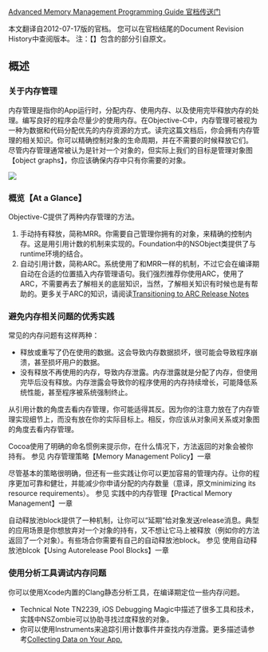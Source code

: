 [Advanced Memory Management Programming Guide 官档传送门](https://developer.apple.com/library/content/documentation/Cocoa/Conceptual/MemoryMgmt/Articles/MemoryMgmt.html#//apple_ref/doc/uid/10000011-SW1)

本文翻译自2012-07-17版的官档。
您可以在官档结尾的Document Revision History中查阅版本。
注：【】包含的部分引自原文。

## 概述
### 关于内存管理
内存管理是指你的App运行时，分配内存、使用内存、以及使用完毕释放内存的处理。编写良好的程序会尽量少的使用内存。在Objective-C中，内存管理可被视为一种为数据和代码分配优先的内存资源的方式。读完这篇文档后，你会拥有内存管理的相关知识。你可以精确控制对象的生命周期，并在不需要的时候释放它们。
尽管内存管理通常被认为是针对一个对象的，但实际上我们的目标是管理对象图【object graphs】，你应该确保内存中只有你需要的对象。

![](image/memory_management_2x.png)

### 概览【At a Glance】
Objective-C提供了两种内存管理的方法。
1. 手动持有释放，简称MRR。你需要自己管理你拥有的对象，来精确的控制内存。这是用引用计数的机制来实现的。Foundation中的NSObject类提供了与runtime环境的结合。
2. 自动引用计数，简称ARC。系统使用了和MRR一样的机制，不过它会在编译期自动在合适的位置插入内存管理语句。我们强烈推荐你使用ARC，使用了ARC，不需要再去了解相关的底层知识，当然，了解相关知识有时候也是有帮助的。更多关于ARC的知识，请阅读[Transitioning to ARC Release Notes](https://developer.apple.com/library/content/releasenotes/ObjectiveC/RN-TransitioningToARC/Introduction/Introduction.html#//apple_ref/doc/uid/TP40011226)

### 避免内存相关问题的优秀实践
常见的内存问题有这样两种：
- 释放或重写了仍在使用的数据。这会导致内存数据损坏，很可能会导致程序崩溃，甚至损坏用户的数据。
- 没有释放不再使用的内存，导致内存泄露。内存泄露就是分配了内存，但使用完毕后没有释放。内存泄露会导致你的程序使用的内存持续增长，可能降低系统性能，甚至程序被系统强制终止。

从引用计数的角度去看内存管理，你可能适得其反。因为你的注意力放在了内存管理实现细节上，而没有放在你的实际目标上。相反，你应该从对象间关系或对象图的角度去看内存管理。

Cocoa使用了明确的命名惯例来提示你，在什么情况下，方法返回的对象会被你持有。
参见 内存管理策略【Memory Management Policy】一章

尽管基本的策略很明确，但还有一些实践让你可以更加容易的管理内存。让你的程序更加可靠和健壮，并能减少你申请分配的内存数量（意译，原文minimizing its resource requirements）。
参见 实践中的内存管理【Practical Memory Management】一章

自动释放池block提供了一种机制，让你可以“延期”给对象发送release消息。典型的应用场景是你想放弃对一个对象的持有，又不想让它马上被释放（例如你的方法返回了一个对象）。有些场合你需要有自己的自动释放池block。
参见 使用自动释放池blcok【Using Autorelease Pool Blocks】一章

### 使用分析工具调试内存问题
你可以使用Xcode内置的Clang静态分析工具，在编译期定位一些内存问题。
- Technical Note TN2239, iOS Debugging Magic中描述了很多工具和技术，实践中NSZombie可以协助寻找过度释放的对象。
- 你可以使用Instruments来追踪引用计数事件并查找内存泄露。更多描述请参考[Collecting Data on Your App.](https://developer.apple.com/library/content/documentation/DeveloperTools/Conceptual/InstrumentsUserGuide/TheInstrumentsWorkflow.html#//apple_ref/doc/uid/TP40004652-CH5)